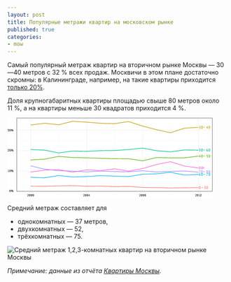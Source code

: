 ```yaml
---
layout: post
title: Популярные метражи квартир на московском рынке
published: true
categories:
- mow
---
```


Самый популярный метраж квартир на вторичном рынке Москвы — 30—40 метров c 32 % всех продаж. Москвичи в этом плане достаточно скромны: в Калининграде, например, на такие квартиры приходится [только 20%](/kgd/2012/10/08/metrazh-kaliningradskikh-kvartir.html).

Доля крупногабаритных квартиры площадью свыше 80 метров около 11 %, а на квартиры меньше 30 квадратов приходится 4 %.

![Средний метраж квартир на вторичном рынке Москвы](/images/mow_sqm_group_share_dyn.png "Средний метраж квартир на вторичном рынке Москвы")

Средний метраж составляет для

- однокомнатных — 37 метров,
- двухкомнатных — 52,
- трёхкомнатных — 75.

![Средний метраж 1,2,3-комнатных квартир на вторичном рынке Москвы](/images/.svg "Средний метраж 1,2,3-комнатных квартир на вторичном рынке Москвы")

*Примечание: данные из отчёта [Квартиры Москвы](http://tradebalance.ru/shop.html#!/~/product/id=16355792).*